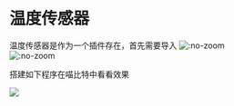 # 温度传感器    

温度传感器是作为一个插件存在，首先需要导入
![](https://s2.ax1x.com/2019/02/18/kcp6vn.png ':no-zoom')  
![](https://s2.ax1x.com/2019/02/18/kcmab4.png ':no-zoom')  

搭建如下程序在喵比特中看看效果  

![](https://s2.ax1x.com/2019/02/18/kcnoTJ.png)

